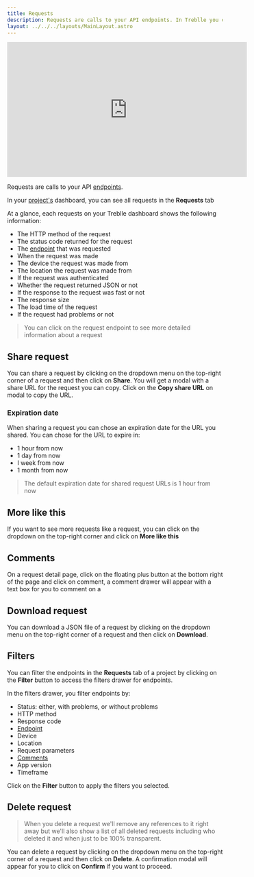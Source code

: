 ```yaml
---
title: Requests
description: Requests are calls to your API endpoints. In Treblle you can find requests made to your API in the Requests tab of your project's dashboard
layout: ../../../layouts/MainLayout.astro
---
```


<iframe width="560" height="315" src="https://www.youtube.com/embed/3Q2EmCE0iqo" title="YouTube video player" frameborder="0" allow="accelerometer; autoplay; clipboard-write; encrypted-media; gyroscope; picture-in-picture; web-share" allowfullscreen></iframe>

Requests are calls to your API [endpoints](/en/dashboard/endpoints).

In your [project's](/en/dashboard/projects) dashboard, you can see all requests in the **Requests** tab

At a glance, each requests on your Treblle dashboard shows the following information:

- The HTTP method of the request
- The status code returned for the request
- The [endpoint](/en/dashboard/endpoints) that was requested
- When the request was made
- The device the request was made from
- The location the request was made from
- If the request was authenticated
- Whether the request returned JSON or not
- If the response to the request was fast or not
- The response size
- The load time of the request
- If the request had problems or not

> You can click on the request endpoint to see more detailed information about a request

## Share request

You can share a request by clicking on the dropdown menu on the top-right corner of a request and then click on **Share**. You will get a modal with a share URL for the request you can copy. Click on the **Copy share URL** on modal to copy the URL.

### Expiration date

When sharing a request you can chose an expiration date for the URL you shared. You can chose for the URL to expire in:

- 1 hour from now
- 1 day from now
- I week from now
- 1 month from now

> The default expiration date for shared request URLs is 1 hour from now

## More like this

If you want to see more requests like a request, you can click on the dropdown on the top-right corner and click on **More like this**

## Comments

On a request detail page, click on the floating plus button at the bottom right of the page and click on comment, a comment drawer will appear with a text box for you to comment on a

## Download request

You can download a JSON file of a request by clicking on the dropdown menu on the top-right corner of a request and then click on **Download**.

## Filters

You can filter the endpoints in the **Requests** tab of a project by clicking on the **Filter** button to access the filters drawer for endpoints.

In the filters drawer, you filter endpoints by:

- Status: either, with problems, or without problems
- HTTP method
- Response code
- [Endpoint](/en/dashboard/endpoints)
- Device
- Location
- Request parameters
- [Comments](/en/dashboard/requests#comments)
- App version
- Timeframe

Click on the **Filter** button to apply the filters you selected.

## Delete request

> When you delete a request we'll remove any references to it right away but we'll also show a list of all deleted requests including who deleted it and when just to be 100% transparent.

You can delete a request by clicking on the dropdown menu on the top-right corner of a request and then click on **Delete**. A confirmation modal will appear for you to click on **Confirm** if you want to proceed.
